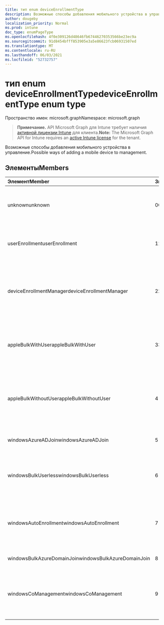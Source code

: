 ```yaml
---
title: тип enum deviceEnrollmentType
description: Возможные способы добавления мобильного устройства в управление.
author: dougeby
localization_priority: Normal
ms.prod: intune
doc_type: enumPageType
ms.openlocfilehash: 4f0e309126d48646fb67446270353566be23ec9a
ms.sourcegitcommit: 91d8454bfff853905e3a5e86623fcb06931507ed
ms.translationtype: MT
ms.contentlocale: ru-RU
ms.lasthandoff: 06/03/2021
ms.locfileid: "52732757"
---
```

# <a name="deviceenrollmenttype-enum-type"></a><span data-ttu-id="bb5f0-103">тип enum deviceEnrollmentType</span><span class="sxs-lookup"><span data-stu-id="bb5f0-103">deviceEnrollmentType enum type</span></span>

<span data-ttu-id="bb5f0-104">Пространство имен: microsoft.graph</span><span class="sxs-lookup"><span data-stu-id="bb5f0-104">Namespace: microsoft.graph</span></span>

> <span data-ttu-id="bb5f0-105">**Примечание.** API Microsoft Graph для Intune требует наличия [активной лицензии Intune](https://go.microsoft.com/fwlink/?linkid=839381) для клиента.</span><span class="sxs-lookup"><span data-stu-id="bb5f0-105">**Note:** The Microsoft Graph API for Intune requires an [active Intune license](https://go.microsoft.com/fwlink/?linkid=839381) for the tenant.</span></span>

<span data-ttu-id="bb5f0-106">Возможные способы добавления мобильного устройства в управление.</span><span class="sxs-lookup"><span data-stu-id="bb5f0-106">Possible ways of adding a mobile device to management.</span></span>

## <a name="members"></a><span data-ttu-id="bb5f0-107">Элементы</span><span class="sxs-lookup"><span data-stu-id="bb5f0-107">Members</span></span>
|<span data-ttu-id="bb5f0-108">Элемент</span><span class="sxs-lookup"><span data-stu-id="bb5f0-108">Member</span></span>|<span data-ttu-id="bb5f0-109">Значение</span><span class="sxs-lookup"><span data-stu-id="bb5f0-109">Value</span></span>|<span data-ttu-id="bb5f0-110">Описание</span><span class="sxs-lookup"><span data-stu-id="bb5f0-110">Description</span></span>|
|:---|:---|:---|
|<span data-ttu-id="bb5f0-111">unknown</span><span class="sxs-lookup"><span data-stu-id="bb5f0-111">unknown</span></span>|<span data-ttu-id="bb5f0-112">0</span><span class="sxs-lookup"><span data-stu-id="bb5f0-112">0</span></span>|<span data-ttu-id="bb5f0-113">Значение по умолчанию, тип регистрации не был собран.</span><span class="sxs-lookup"><span data-stu-id="bb5f0-113">Default value, enrollment type was not collected.</span></span>|
|<span data-ttu-id="bb5f0-114">userEnrollment</span><span class="sxs-lookup"><span data-stu-id="bb5f0-114">userEnrollment</span></span>|<span data-ttu-id="bb5f0-115">1</span><span class="sxs-lookup"><span data-stu-id="bb5f0-115">1</span></span>|<span data-ttu-id="bb5f0-116">Регистрация по инициативе пользователя через канал BYOD.</span><span class="sxs-lookup"><span data-stu-id="bb5f0-116">User driven enrollment through BYOD channel.</span></span>|
|<span data-ttu-id="bb5f0-117">deviceEnrollmentManager</span><span class="sxs-lookup"><span data-stu-id="bb5f0-117">deviceEnrollmentManager</span></span>|<span data-ttu-id="bb5f0-118">2</span><span class="sxs-lookup"><span data-stu-id="bb5f0-118">2</span></span>|<span data-ttu-id="bb5f0-119">Регистрация пользователей с учетной записью диспетчера регистрации устройств.</span><span class="sxs-lookup"><span data-stu-id="bb5f0-119">User enrollment with a device enrollment manager account.</span></span>|
|<span data-ttu-id="bb5f0-120">appleBulkWithUser</span><span class="sxs-lookup"><span data-stu-id="bb5f0-120">appleBulkWithUser</span></span>|<span data-ttu-id="bb5f0-121">3</span><span class="sxs-lookup"><span data-stu-id="bb5f0-121">3</span></span>|<span data-ttu-id="bb5f0-122">Массовое зачисление Apple с проблемой пользователя.</span><span class="sxs-lookup"><span data-stu-id="bb5f0-122">Apple bulk enrollment with user challenge.</span></span> <span data-ttu-id="bb5f0-123">(DEP, настраиваемый Apple)</span><span class="sxs-lookup"><span data-stu-id="bb5f0-123">(DEP, Apple Configurator)</span></span>|
|<span data-ttu-id="bb5f0-124">appleBulkWithoutUser</span><span class="sxs-lookup"><span data-stu-id="bb5f0-124">appleBulkWithoutUser</span></span>|<span data-ttu-id="bb5f0-125">4 </span><span class="sxs-lookup"><span data-stu-id="bb5f0-125">4</span></span>|<span data-ttu-id="bb5f0-126">Массовое зачисление Apple без проблем пользователя.</span><span class="sxs-lookup"><span data-stu-id="bb5f0-126">Apple bulk enrollment without user challenge.</span></span> <span data-ttu-id="bb5f0-127">(DEP, Apple Configurator, Mobile Config)</span><span class="sxs-lookup"><span data-stu-id="bb5f0-127">(DEP, Apple Configurator, Mobile Config)</span></span>|
|<span data-ttu-id="bb5f0-128">windowsAzureADJoin</span><span class="sxs-lookup"><span data-stu-id="bb5f0-128">windowsAzureADJoin</span></span>|<span data-ttu-id="bb5f0-129">5 </span><span class="sxs-lookup"><span data-stu-id="bb5f0-129">5</span></span>|<span data-ttu-id="bb5f0-130">Windows 10 Присоединиться к Azure AD.</span><span class="sxs-lookup"><span data-stu-id="bb5f0-130">Windows 10 Azure AD Join.</span></span>|
|<span data-ttu-id="bb5f0-131">windowsBulkUserless</span><span class="sxs-lookup"><span data-stu-id="bb5f0-131">windowsBulkUserless</span></span>|<span data-ttu-id="bb5f0-132">6 </span><span class="sxs-lookup"><span data-stu-id="bb5f0-132">6</span></span>|<span data-ttu-id="bb5f0-133">Windows 10 Массовая регистрация через ICD с сертификатом.</span><span class="sxs-lookup"><span data-stu-id="bb5f0-133">Windows 10 Bulk enrollment through ICD with certificate.</span></span>|
|<span data-ttu-id="bb5f0-134">windowsAutoEnrollment</span><span class="sxs-lookup"><span data-stu-id="bb5f0-134">windowsAutoEnrollment</span></span>|<span data-ttu-id="bb5f0-135">7 </span><span class="sxs-lookup"><span data-stu-id="bb5f0-135">7</span></span>|<span data-ttu-id="bb5f0-136">Windows 10 автоматической регистрации.</span><span class="sxs-lookup"><span data-stu-id="bb5f0-136">Windows 10 automatic enrollment.</span></span> <span data-ttu-id="bb5f0-137">(Добавление учетной записи работы)</span><span class="sxs-lookup"><span data-stu-id="bb5f0-137">(Add work account)</span></span>|
|<span data-ttu-id="bb5f0-138">windowsBulkAzureDomainJoin</span><span class="sxs-lookup"><span data-stu-id="bb5f0-138">windowsBulkAzureDomainJoin</span></span>|<span data-ttu-id="bb5f0-139">8 </span><span class="sxs-lookup"><span data-stu-id="bb5f0-139">8</span></span>|<span data-ttu-id="bb5f0-140">Windows 10 Azure AD Join.</span><span class="sxs-lookup"><span data-stu-id="bb5f0-140">Windows 10 bulk Azure AD Join.</span></span>|
|<span data-ttu-id="bb5f0-141">windowsCoManagement</span><span class="sxs-lookup"><span data-stu-id="bb5f0-141">windowsCoManagement</span></span>|<span data-ttu-id="bb5f0-142">9 </span><span class="sxs-lookup"><span data-stu-id="bb5f0-142">9</span></span>|<span data-ttu-id="bb5f0-143">Windows 10 Co-Management с помощью autoPilot или групповой политики.</span><span class="sxs-lookup"><span data-stu-id="bb5f0-143">Windows 10 Co-Management triggered by AutoPilot or Group Policy.</span></span>|









